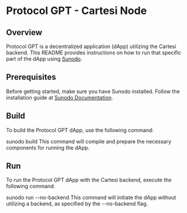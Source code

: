 # Protocol GPT - Cartesi Node

## Overview
Protocol GPT is a decentralized application (dApp) utilizing the Cartesi backend. This README provides instructions on how to run that specific part of the dApp using [Sunodo](https://docs.sunodo.io/guide/introduction/what-is-sunodo).

## Prerequisites
Before getting started, make sure you have Sunodo installed. Follow the installation guide at [Sunodo Documentation](https://docs.sunodo.io/guide/introduction/what-is-sunodo).

## Build
To build the Protocol GPT dApp, use the following command:

sunodo build
This command will compile and prepare the necessary components for running the dApp.

## Run
To run the Protocol GPT dApp with the Cartesi backend, execute the following command:

sunodo run --no-backend
This command will initiate the dApp without utilizing a backend, as specified by the --no-backend flag.
